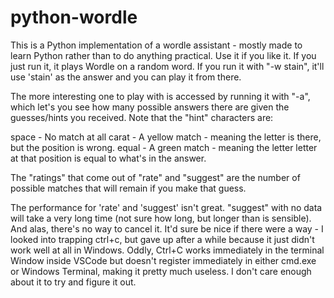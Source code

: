 # python-wordle

This is a Python implementation of a wordle assistant - mostly made to learn Python rather than to
do anything practical.  Use it if you like it.  If you just run it, it plays Wordle on a random word.
If you run it with "-w stain", it'll use 'stain' as the answer and you can play it from there.

The more interesting one to play with is accessed by running it with "-a", which let's you see
how many possible answers there are given the guesses/hints you received.  Note that the "hint"
characters are:

space - No match at all
carat - A yellow match - meaning the letter is there, but the position is wrong.
equal - A green match - meaning the letter letter at that position is equal to what's in the answer.

The "ratings" that come out of "rate" and "suggest" are the number of possible matches that will
remain if you make that guess.

The performance for 'rate' and 'suggest' isn't great.  "suggest" with no data will take a very long
time (not sure how long, but longer than is sensible).  And alas, there's no way to cancel it.
It'd sure be nice if there were a way - I looked into trapping ctrl+c, but gave up after a while
because it just didn't work well at all in Windows.  Oddly, Ctrl+C works immediately in the terminal
Window inside VSCode but doesn't register immediately in either cmd.exe or Windows Terminal, making
it pretty much useless.  I don't care enough about it to try and figure it out.
